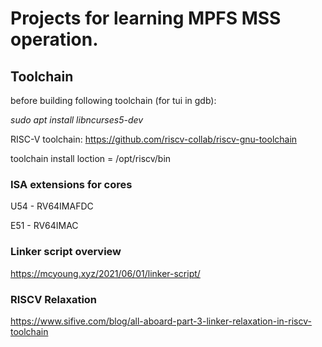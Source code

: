 # Projects for learning MPFS MSS operation.

## Toolchain ##
before building following toolchain (for tui in gdb):
    
*sudo apt install libncurses5-dev* 

RISC-V toolchain: https://github.com/riscv-collab/riscv-gnu-toolchain

toolchain install loction = /opt/riscv/bin

### ISA extensions for cores ###
U54 - RV64IMAFDC

E51 - RV64IMAC

### Linker script overview ###
https://mcyoung.xyz/2021/06/01/linker-script/

### RISCV Relaxation ###
https://www.sifive.com/blog/all-aboard-part-3-linker-relaxation-in-riscv-toolchain
